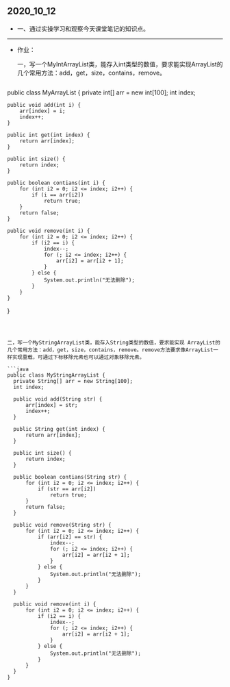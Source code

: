 ## 2020_10_12

- 一、通过实操学习和观察今天课堂笔记的知识点。

------

* 作业：

  一，写一个MyIntArrayList类，能存入int类型的数值，要求能实现ArrayList的几个常用方法：add，get，size，contains，remove。

  ```java
public class MyArrayList {
  	private int[] arr = new int[100];
  	int index;
  
  	public void add(int i) {
  		arr[index] = i;
  		index++;
  	}
  
  	public int get(int index) {
  		return arr[index];
  	}
  
  	public int size() {
  		return index;
  	}
  
  	public boolean contians(int i) {
  		for (int i2 = 0; i2 <= index; i2++) {
  			if (i == arr[i2])
  				return true;
  		}
  		return false;
  	}
  
  	public void remove(int i) {
  		for (int i2 = 0; i2 <= index; i2++) {
  			if (i2 == i) {
  				index--;
  				for (; i2 <= index; i2++) {
  					arr[i2] = arr[i2 + 1];
  				}
  			} else {
  				System.out.println("无法删除");
  			}
  		}
  	}
  }
  ```
  
  
  
  二，写一个MyStringArrayList类，能存入String类型的数值，要求能实现 ArrayList的几个常用方法：add，get，size，contains，remove。remove方法要求像ArrayList一样实现重载，可通过下标移除元素也可以通过对象移除元素。
  
  ```java
  public class MyStringArrayList {
  	private String[] arr = new String[100];
  	int index;
  
  	public void add(String str) {
  		arr[index] = str;
  		index++;
  	}
  
  	public String get(int index) {
  		return arr[index];
  	}
  
  	public int size() {
  		return index;
  	}
  
  	public boolean contians(String str) {
  		for (int i2 = 0; i2 <= index; i2++) {
  			if (str == arr[i2])
  				return true;
  		}
  		return false;
  	}
  
  	public void remove(String str) {
  		for (int i2 = 0; i2 <= index; i2++) {
  			if (arr[i2] == str) {
  				index--;
  				for (; i2 <= index; i2++) {
  					arr[i2] = arr[i2 + 1];
  				}
  			} else {
  				System.out.println("无法删除");
  			}
  		}
  	}
  	
  	public void remove(int i) {
  		for (int i2 = 0; i2 <= index; i2++) {
  			if (i2 == i) {
  				index--;
  				for (; i2 <= index; i2++) {
  					arr[i2] = arr[i2 + 1];
  				}
  			} else {
  				System.out.println("无法删除");
  			}
  		}
  	}
  }
  ```
  
  